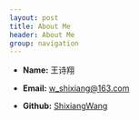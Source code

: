 ```yaml
---
layout: post
title: About Me
header: About Me
group: navigation
---
```


 * **Name:**  王诗翔

 * **Email:** [w_shixiang@163.com](mailto:w_shixiang@163.com)

 * **Github:** [ShixiangWang](https://github.com/ShixiangWang)


